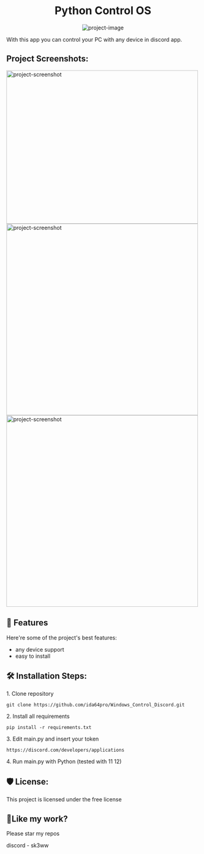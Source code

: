 <h1 align="center" id="title">Python Control OS</h1>

<p align="center"><img src="" alt="project-image"></p>

<p id="description">With this app you can control your PC with any device in discord app.</p>

<h2>Project Screenshots:</h2>

<img src="https://i.imgur.com/qLHSl0T.png" alt="project-screenshot" width="500" height="400/">

<img src="https://i.imgur.com/wrfbFAh.png" alt="project-screenshot" width="500" height="500/">

<img src="https://i.imgur.com/PsVTA3w.png" alt="project-screenshot" width="500" height="500/">

  
  
<h2>🧐 Features</h2>

Here're some of the project's best features:

*   any device support
*   easy to install

<h2>🛠️ Installation Steps:</h2>

<p>1. Clone repository</p>

```
git clone https://github.com/ida64pro/Windows_Control_Discord.git
```

<p>2. Install all requirements</p>

```
pip install -r requirements.txt
```

<p>3. Edit main.py and insert your token</p>

```
https://discord.com/developers/applications
```

<p>4. Run main.py with Python (tested with 11 12)</p>

<h2>🛡️ License:</h2>

This project is licensed under the free license

<h2>💖Like my work?</h2>

Please star my repos<p>discord - sk3ww</p>

